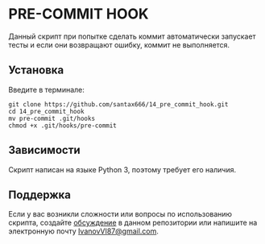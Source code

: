 
# PRE-COMMIT HOOK

Данный скрипт при попытке сделать коммит автоматически запускает тесты и если они возвращают ошибку, коммит не выполняется.

## Установка

Введите в терминале:

    git clone https://github.com/santax666/14_pre_commit_hook.git
    cd 14_pre_commit_hook
    mv pre-commit .git/hooks
    chmod +x .git/hooks/pre-commit

## Зависимости

Скрипт написан на языке Python 3, поэтому требует его наличия.

## Поддержка

Если у вас возникли сложности или вопросы по использованию скрипта, создайте 
[обсуждение][] в данном репозитории или напишите на электронную почту 
<IvanovVI87@gmail.com>.

[обсуждение]: https://github.com/santax666/14_pre_commit_hook/issues
